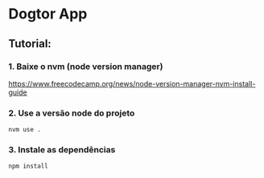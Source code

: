# Dogtor App

## Tutorial:

### 1. Baixe o nvm (node version manager)

https://www.freecodecamp.org/news/node-version-manager-nvm-install-guide

### 2. Use a versão node do projeto

```
nvm use .
```

### 3. Instale as dependências

```
npm install
```
